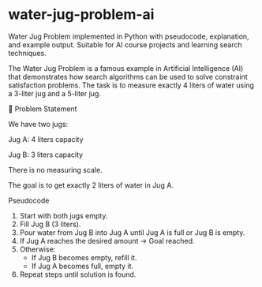 # water-jug-problem-ai
Water Jug Problem implemented in Python with pseudocode, explanation, and example output. Suitable for AI course projects and learning search techniques.


The Water Jug Problem is a famous example in Artificial Intelligence (AI) that demonstrates how search algorithms can be used to solve constraint satisfaction problems.
The task is to measure exactly 4 liters of water using a 3-liter jug and a 5-liter jug.

🔹 Problem Statement

We have two jugs:

Jug A: 4 liters capacity

Jug B: 3 liters capacity

There is no measuring scale.

The goal is to get exactly 2 liters of water in Jug A.


Pseudocode
1. Start with both jugs empty.
2. Fill Jug B (3 liters).
3. Pour water from Jug B into Jug A until Jug A is full or Jug B is empty.
4. If Jug A reaches the desired amount → Goal reached.
5. Otherwise:
   - If Jug B becomes empty, refill it.
   - If Jug A becomes full, empty it.
6. Repeat steps until solution is found.
